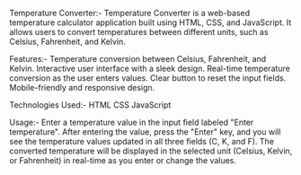Temperature Converter:-
Temperature Converter is a web-based temperature calculator application built using HTML, CSS, and JavaScript. 
It allows users to convert temperatures between different units, such as Celsius, Fahrenheit, and Kelvin.

Features:-
Temperature conversion between Celsius, Fahrenheit, and Kelvin.
Interactive user interface with a sleek design.
Real-time temperature conversion as the user enters values.
Clear button to reset the input fields.
Mobile-friendly and responsive design.

Technologies Used:-
HTML
CSS
JavaScript

Usage:-
Enter a temperature value in the input field labeled "Enter temperature".
After entering the value, press the "Enter" key, and you will see the temperature values updated in all three fields (C, K, and F).
The converted temperature will be displayed in the selected unit (Celsius, Kelvin, or Fahrenheit) in real-time as you enter or change the values.
